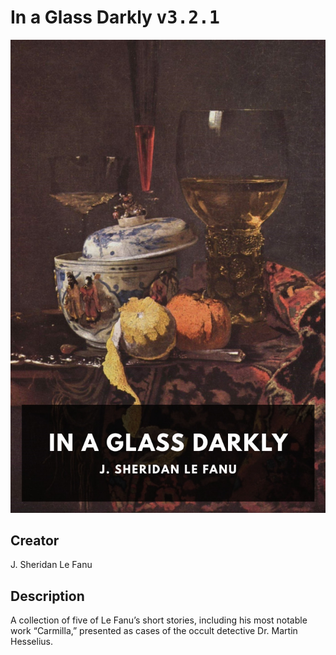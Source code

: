 
# In a Glass Darkly <kbd>v3.2.1</kbd>

<center>
  <img src="./cover-1024.jpg"/>
</center>

## Creator
J. Sheridan Le Fanu

## Description
A collection of five of Le Fanu’s short stories, including his most notable work “Carmilla,” presented as cases of the occult detective Dr. Martin Hesselius.
